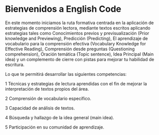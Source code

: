 # Bienvenidos a English Code

En este momento iniciamos la ruta formativa centrada en la aplicación de estrategias de comprensión lectora, mediante textos escritos aplicando estrategias tales como Conocimientos previos y previsualización (Prior knowledge and Previewing), Predicción (Predicting), El aprendizaje de vocabulario para la comprensión efectiva (Vocabulary Knowledge for Effective Reading), Comprensión desde preguntas (Questioning comprehension), Oración temática (Topic sentence), Idea Principal (Main idea) y un complemento de cierre con pistas para mejorar tu habilidad de escritura.

Lo que te permitirá desarrollar las siguientes competencias:

1
Técnicas y estrategias de lectura aprendidas con el fin de mejorar la interpretación de textos propios del área.

2
Comprensión de vocabulario específico.

3
Capacidad de análisis de textos.

4
Búsqueda y hallazgo de la idea general (main idea).

5
Participación en su comunidad de aprendizaje.

